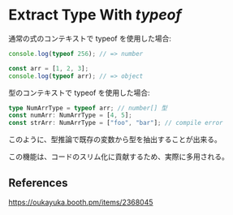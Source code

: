 # Extract Type With _typeof_

通常の式のコンテキストで typeof を使用した場合:

```typescript
console.log(typeof 256); // => number

const arr = [1, 2, 3];
console.log(typeof arr); // => object
```

型のコンテキストで typeof を使用した場合:

```typescript
type NumArrType = typeof arr; // number[] 型
const numArr: NumArrType = [4, 5];
const strArr: NumArrType = ["foo", "bar"]; // compile error
```

このように、型推論で既存の変数から型を抽出することが出来る。

この機能は、コードのスリム化に貢献するため、実際に多用される。

## References

https://oukayuka.booth.pm/items/2368045
